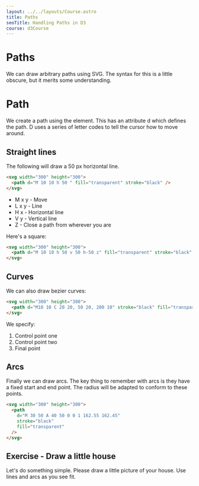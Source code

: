 ```yaml
---
layout: ../../layouts/Course.astro
title: Paths
seoTitle: Handling Paths in D3
course: d3Course
---
```


# Paths

We can draw arbitrary paths using SVG. The syntax for this is a little obscure, but it merits some understanding.

# Path

We create a path using the <path> element. This has an attribute d which defines the path. D uses a series of letter codes to tell the cursor how to move around.

## Straight lines

The following will draw a 50 px horizontal line.

```html
<svg width="300" height="300">
  <path d="M 10 10 h 50 " fill="transparent" stroke="black" />
</svg>
```

- M x y - Move
- L x y - Line
- H x - Horizontal line
- V y - Vertical line
- Z - Close a path from wherever you are

Here's a square:

```html
<svg width="300" height="300">
  <path d="M 10 10 h 50 v 50 h-50 z" fill="transparent" stroke="black" />
</svg>
```

## Curves

We can also draw bezier curves:

```html
<svg width="300" height="300">
  <path d="M10 10 C 20 20, 50 20, 200 10" stroke="black" fill="transparent" />
</svg>
```

We specify:

1. Control point one
2. Control point two
3. Final point

## Arcs

Finally we can draw arcs. The key thing to remember with arcs is they have a fixed start and end point. The radius will be adapted to conform to these points.

```html
<svg width="300" height="300">
  <path
    d="M 30 50 A 40 50 0 0 1 162.55 162.45"
    stroke="black"
    fill="transparent"
  />
</svg>
```

## Exercise - Draw a little house

Let's do something simple. Please draw a little picture of your house. Use lines and arcs as you see fit.
